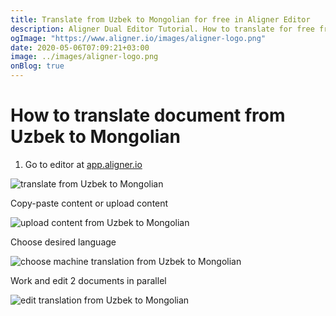 ```yaml
---
title: Translate from Uzbek to Mongolian for free in Aligner Editor
description: Aligner Dual Editor Tutorial. How to translate for free from Uzbek to Mongolian. Aligner is multilingual document management platform. 
ogImage: "https://www.aligner.io/images/aligner-logo.png"
date: 2020-05-06T07:09:21+03:00
image: ../images/aligner-logo.png
onBlog: true
---
```


# How to translate document from Uzbek to Mongolian

1. Go to editor at [app.aligner.io](https://app.aligner.io "Aligner App web page")

![translate from Uzbek to Mongolian](../aligner-blank-editor.png "translate from Uzbek to Mongolian")

Copy-paste content or upload content

![upload content from Uzbek to Mongolian](../aligner-uploaded-document.png "upload content from Uzbek to Mongolian")

Choose desired language

![choose machine translation from Uzbek to Mongolian](../aligner-language-dropdown.png "choose machine translation from Uzbek to Mongolian")

Work and edit 2 documents in parallel

![edit translation from Uzbek to Mongolian](../aligner-double-sitded-editor.png "edit translation from Uzbek to Mongolian")


